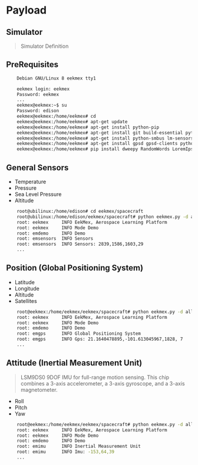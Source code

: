 # Payload

## Simulator

> Simulator Definition

## PreRequisites

```sh
    Debian GNU/Linux 8 eekmex tty1

    eekmex login: eekmex
    Password: eekmex
    ...
    eekmex@eekmex:~$ su
    Password: edison
    eekmex@eekmex:/home/eekmex# cd
    eekmex@eekmex:/home/eekmex# apt-get update
    eekmex@eekmex:/home/eekmex# apt-get install python-pip
    eekmex@eekmex:/home/eekmex# apt-get install git build-essential python-dev swig libtool zlib1g-dev
    eekmex@eekmex:/home/eekmex# apt-get install python-smbus lm-sensors
    eekmex@eekmex:/home/eekmex# apt-get install gpsd gpsd-clients python-gps libxml2-dev libxslt1-dev
    eekmex@eekmex:/home/eekmex# pip install dweepy RandomWords LoremIpsum
```

## General Sensors

  - Temperature
  - Pressure
  - Sea Level Pressure
  - Altitude

```sh
    root@ubilinux:/home/edison# cd eekmex/spacecraft
    root@ubilinux:/home/edison/eekmex/spacecraft# python eekmex.py -d all
    root: eekmex     INFO EekMex, Aerospace Learning Platform
    root: eekmex     INFO Mode Demo
    root: emdemo     INFO Demo
    root: emsensors  INFO Sensors
    root: emsensors  INFO Sensors: 2839,1586,1603,29
    ...
```

## Position (Global Positioning System)

  - Latitude
  - Longitude
  - Altitude
  - Satellites

```sh
    root@eekmex:/home/eekmex/eekmex/spacecraft# python eekmex.py -d all
    root: eekmex     INFO EekMex, Aerospace Learning Platform
    root: eekmex     INFO Mode Demo
    root: emdemo     INFO Demo
    root: emgps      INFO Global Positioning System
    root: emgps      INFO Gps: 21.1640478895,-101.613045967,1828, 7
    ...
```

## Attitude (Inertial Measurement Unit)

> LSM9DS0 9DOF IMU for full-range motion sensing. This chip combines a 3-axis accelerometer, a 3-axis gyroscope, and a 3-axis magnetometer.

- Roll
- Pitch
- Yaw

```sh
    root@eekmex:/home/eekmex/eekmex/spacecraft# python eekmex.py -d all
    root: eekmex     INFO EekMex, Aerospace Learning Platform
    root: eekmex     INFO Mode Demo
    root: emdemo     INFO Demo
    root: emimu      INFO Inertial Measurement Unit
    root: emimu      INFO Imu: -153,64,39
    ...
```